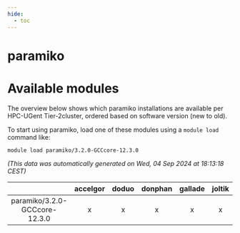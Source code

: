 ```yaml
---
hide:
  - toc
---
```


paramiko
========

# Available modules


The overview below shows which paramiko installations are available per HPC-UGent Tier-2cluster, ordered based on software version (new to old).

To start using paramiko, load one of these modules using a `module load` command like:

```shell
module load paramiko/3.2.0-GCCcore-12.3.0
```

*(This data was automatically generated on Wed, 04 Sep 2024 at 18:13:18 CEST)*  

| |accelgor|doduo|donphan|gallade|joltik|shinx|skitty|
| :---: | :---: | :---: | :---: | :---: | :---: | :---: | :---: |
|paramiko/3.2.0-GCCcore-12.3.0|x|x|x|x|x|x|x|
